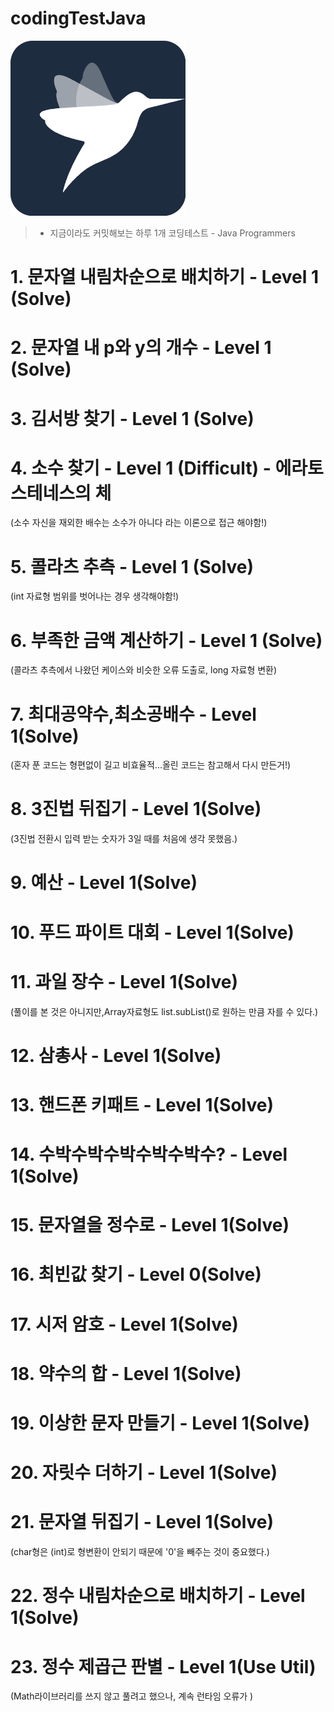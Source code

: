 # codingTestJava
![img.png](img.png)
> * 지금이라도 커밋해보는 하루 1개 코딩테스트 - Java Programmers

# 1. 문자열 내림차순으로 배치하기 - Level 1 (Solve)
# 2. 문자열 내 p와 y의 개수 - Level 1 (Solve)
# 3. 김서방 찾기 - Level 1 (Solve)
# 4. 소수 찾기 - Level 1 (Difficult) - 에라토스테네스의 체
(소수 자신을 재외한 배수는 소수가 아니다 라는 이론으로 접근 해야함!)
# 5. 콜라츠 추측 - Level 1 (Solve) 
(int 자료형 범위를 벗어나는 경우 생각해야함!)
# 6. 부족한 금액 계산하기 - Level 1 (Solve)
(콜라츠 추측에서 나왔던 케이스와 비슷한 오류 도출로, long 자료형 변환)
# 7. 최대공약수,최소공배수 - Level 1(Solve)
(혼자 푼 코드는 형편없이 길고 비효율적...올린 코드는 참고해서 다시 만든거!)
# 8. 3진법 뒤집기 - Level 1(Solve)
(3진법 전환시 입력 받는 숫자가 3일 때를 처음에 생각 못했음.)
# 9. 예산 - Level 1(Solve)
# 10. 푸드 파이트 대회 - Level 1(Solve)
# 11. 과일 장수 - Level 1(Solve)
(풀이를 본 것은 아니지만,Array자료형도 list.subList()로 원하는 만큼 자를 수 있다.)
# 12. 삼총사 - Level 1(Solve)
# 13. 핸드폰 키패트 - Level 1(Solve)
# 14. 수박수박수박수박수박수? - Level 1(Solve)
# 15. 문자열을 정수로 - Level 1(Solve)
# 16. 최빈값 찾기 - Level 0(Solve)
# 17. 시저 암호 - Level 1(Solve)
# 18. 약수의 합 - Level 1(Solve)
# 19. 이상한 문자 만들기 - Level 1(Solve)
# 20. 자릿수 더하기 - Level 1(Solve)
# 21. 문자열 뒤집기 - Level 1(Solve)
(char형은 (int)로 형변환이 안되기 때문에 '0'을 빼주는 것이 중요했다.)
# 22. 정수 내림차순으로 배치하기 - Level 1(Solve)
# 23. 정수 제곱근 판별 - Level 1(Use Util)
(Math라이브러리를 쓰지 않고 풀려고 했으나, 계속 런타임 오류가 )
